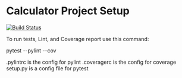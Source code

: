 # Calculator Project Setup
[![Build Status](https://app.travis-ci.com/ezitzler/calc2.svg?branch=main)](https://app.travis-ci.com/ezitzler/calc2)

To run tests, Lint, and Coverage report use this command:

pytest  --pylint --cov

.pylintrc is the config for pylint
.coveragerc is the config for coverage
setup.py is a config file for pytest
